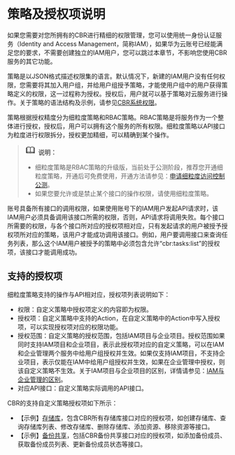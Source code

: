 # 策略及授权项说明<a name="cbr_04_0017"></a>

如果您需要对您所拥有的CBR进行精细的权限管理，您可以使用统一身份认证服务（Identity and Access Management，简称IAM），如果华为云账号已经能满足您的要求，不需要创建独立的IAM用户，您可以跳过本章节，不影响您使用CBR服务的其它功能。

策略是以JSON格式描述权限集的语言。默认情况下，新建的IAM用户没有任何权限，您需要将其加入用户组，并给用户组授予策略，才能使用户组中的用户获得策略定义的权限，这一过程称为授权。授权后，用户就可以基于策略对云服务进行操作。关于策略的语法结构及示例，请参见[CBR系统权限](https://support.huaweicloud.com/productdesc-cbr/cbr_01_0011.html)。

策略根据授权精度分为细粒度策略和RBAC策略。RBAC策略是将服务作为一个整体进行授权，授权后，用户可以拥有这个服务的所有权限。细粒度策略以API接口为粒度进行权限拆分，授权更加精细，可以精确到某个操作。

>![](public_sys-resources/icon-note.gif) **说明：**   
>-   细粒度策略是RBAC策略的升级版，当前处于公测阶段，推荐您开通细粒度策略，开通后可免费使用，开通方法请参见：[申请细粒度访问控制公测](https://support.huaweicloud.com/usermanual-iam/iam_01_019.html)。  
>-   如果您要允许或是禁止某个接口的操作权限，请使用细粒度策略。  

账号具备所有接口的调用权限，如果使用账号下的IAM用户发起API请求时，该IAM用户必须具备调用该接口所需的权限，否则，API请求将调用失败。每个接口所需要的权限，与各个接口所对应的授权项相对应，只有发起请求的用户被授予授权项所对应的策略，该用户才能成功调用该接口。例如，用户要调用接口来查询任务列表，那么这个IAM用户被授予的策略中必须包含允许“cbr:tasks:list”的授权项，该接口才能调用成功。

## 支持的授权项<a name="section524017400310"></a>

细粒度策略支持的操作与API相对应，授权项列表说明如下：

-   权限：自定义策略中授权项定义的内容即为权限。
-   授权项：自定义策略中支持的Action，在自定义策略中的Action中写入授权项，可以实现授权项对应的权限功能。
-   授权范围：自定义策略的授权范围，包括IAM项目与企业项目。授权范围如果同时支持IAM项目和企业项目，表示此授权项对应的自定义策略，可以在IAM和企业管理两个服务中给用户组授权并生效。如果仅支持IAM项目，不支持企业项目，表示仅能在IAM中给用户组授权并生效，如果在企业管理中授权，则该自定义策略不生效。关于IAM项目与企业项目的区别，详情请参见：[IAM与企业管理的区别](https://support.huaweicloud.com/iam_faq/iam_01_0101.html)。
-   对应API接口：自定义策略实际调用的API接口。

CBR的支持自定义策略授权项如下所示：

-   【示例】[存储库](CBR授权项分类.md#section16923143918296)，包含CBR所有存储库接口对应的授权项，如创建存储库、查询存储库列表、修改存储库、删除存储库、添加资源、移除资源等接口。
-   【示例】[备份共享](CBR授权项分类.md#section86041763166)，包括CBR备份共享接口对应的授权项，如添加备份成员、获取备份成员列表、更新备份成员状态等接口。

